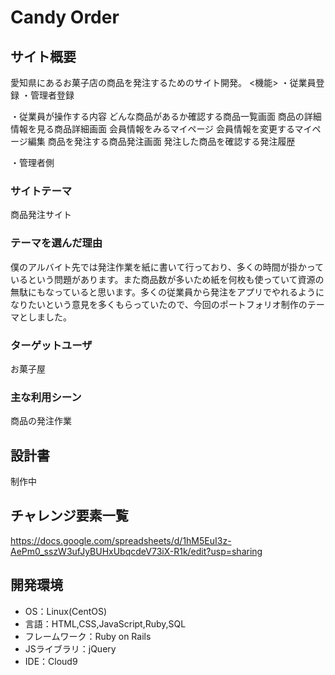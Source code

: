 
# Candy Order

## サイト概要
愛知県にあるお菓子店の商品を発注するためのサイト開発。
<機能>
・従業員登録
・管理者登録

・従業員が操作する内容
どんな商品があるか確認する商品一覧画面
商品の詳細情報を見る商品詳細画面
会員情報をみるマイページ
会員情報を変更するマイページ編集
商品を発注する商品発注画面
発注した商品を確認する発注履歴

・管理者側

### サイトテーマ
商品発注サイト

### テーマを選んだ理由
僕のアルバイト先では発注作業を紙に書いて行っており、多くの時間が掛かっているという問題があります。また商品数が多いため紙を何枚も使っていて資源の無駄にもなっていると思います。多くの従業員から発注をアプリでやれるようになりたいという意見を多くもらっていたので、今回のポートフォリオ制作のテーマとしました。

### ターゲットユーザ
お菓子屋

### 主な利用シーン
商品の発注作業

## 設計書
制作中

## チャレンジ要素一覧
https://docs.google.com/spreadsheets/d/1hM5EuI3z-AePm0_sszW3ufJyBUHxUbqcdeV73iX-R1k/edit?usp=sharing

## 開発環境
- OS：Linux(CentOS)
- 言語：HTML,CSS,JavaScript,Ruby,SQL
- フレームワーク：Ruby on Rails
- JSライブラリ：jQuery
- IDE：Cloud9
